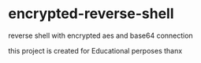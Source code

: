 # encrypted-reverse-shell

reverse shell with encrypted aes and base64 connection


this project is created for Educational perposes
thanx
